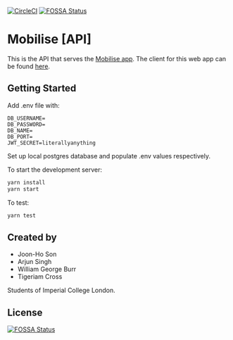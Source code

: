 [![CircleCI](https://circleci.com/gh/sonjoonho/mobilise-api.svg?style=svg&circle-token=4a5b4b343e565a15ae131f2598751cdbe4552492)](https://circleci.com/gh/sonjoonho/mobilise-api)
[![FOSSA Status](https://app.fossa.io/api/projects/git%2Bgithub.com%2Fsonjoonho%2Fmobilise-api.svg?type=shield)](https://app.fossa.io/projects/git%2Bgithub.com%2Fsonjoonho%2Fmobilise-api?ref=badge_shield)

# Mobilise [API]

This is the API that serves the [Mobilise app](www.mobilise.xyz). The client for this web app can be found [here](https://github.com/sonjoonho/mobilise-frontend).

## Getting Started

Add .env file with:

```
DB_USERNAME=
DB_PASSWORD=
DB_NAME=
DB_PORT=
JWT_SECRET=literallyanything
```

Set up local postgres database and populate .env values respectively.

To start the development server:

```bash
yarn install
yarn start
```

To test:

```bash
yarn test
```

## Created by
- Joon-Ho Son
- Arjun Singh
- William George Burr
- Tigeriam Cross

Students of Imperial College London.


## License
[![FOSSA Status](https://app.fossa.io/api/projects/git%2Bgithub.com%2Fsonjoonho%2Fmobilise-api.svg?type=large)](https://app.fossa.io/projects/git%2Bgithub.com%2Fsonjoonho%2Fmobilise-api?ref=badge_large)